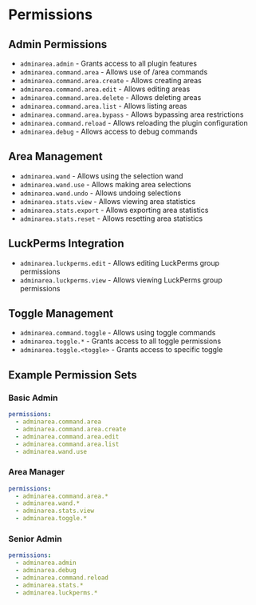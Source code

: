 # Permissions

## Admin Permissions
- `adminarea.admin` - Grants access to all plugin features
- `adminarea.command.area` - Allows use of /area commands
- `adminarea.command.area.create` - Allows creating areas
- `adminarea.command.area.edit` - Allows editing areas
- `adminarea.command.area.delete` - Allows deleting areas
- `adminarea.command.area.list` - Allows listing areas
- `adminarea.command.area.bypass` - Allows bypassing area restrictions
- `adminarea.command.reload` - Allows reloading the plugin configuration
- `adminarea.debug` - Allows access to debug commands

## Area Management
- `adminarea.wand` - Allows using the selection wand
- `adminarea.wand.use` - Allows making area selections
- `adminarea.wand.undo` - Allows undoing selections
- `adminarea.stats.view` - Allows viewing area statistics
- `adminarea.stats.export` - Allows exporting area statistics
- `adminarea.stats.reset` - Allows resetting area statistics

## LuckPerms Integration
- `adminarea.luckperms.edit` - Allows editing LuckPerms group permissions
- `adminarea.luckperms.view` - Allows viewing LuckPerms group permissions

## Toggle Management
- `adminarea.command.toggle` - Allows using toggle commands
- `adminarea.toggle.*` - Grants access to all toggle permissions
- `adminarea.toggle.<toggle>` - Grants access to specific toggle

## Example Permission Sets

### Basic Admin
```yaml
permissions:
  - adminarea.command.area
  - adminarea.command.area.create
  - adminarea.command.area.edit
  - adminarea.command.area.list
  - adminarea.wand.use
```

### Area Manager
```yaml
permissions:
  - adminarea.command.area.*
  - adminarea.wand.*
  - adminarea.stats.view
  - adminarea.toggle.*
```

### Senior Admin
```yaml
permissions:
  - adminarea.admin
  - adminarea.debug
  - adminarea.command.reload
  - adminarea.stats.*
  - adminarea.luckperms.*
```
